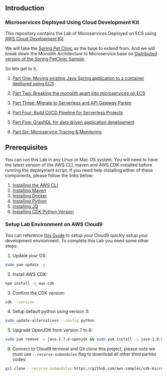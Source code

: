 ## Introduction
### Microservices Deployed Using Cloud Development Kit

This repository contains the Lab of Microservices Deployed on ECS using [AWS Cloud Development Kit](https://github.com/awslabs/aws-cdk).


We will take the [Spring Pet Clinic](https://github.com/spring-projects/spring-petclinic) as the base to extend from. And we will break down the Monolith Architecture to Microservice base on [Distributed version of the Spring PetClinic Sample](https://github.com/spring-petclinic/spring-petclinic-microservices).

So lets get to it,

1. [Part One: Moving existing Java Spring application to a container deployed using ECS](1-ecs-monolith-stack)

2. [Part Two: Breaking the monolith apart into microservices on ECS](2-ecs-microservice-stack)

3. [Part Three: Migrate to Serverless and API Gateway Parten](3-serverless-microservice-stack)

4. [Part Four: Build CI/CD Pipeline for Serverless Projects](4-serverless-cicd-stack)

5. [Part Five: GraphQL for data driven application development](5-serverless-graphql-stack)

6. [Part Six: Microservice Tracing & Monitoring](6-serverless-xray-stack)


## Prerequisites

You can run this Lab in any Linux or Mac OS system. You will need to have the latest version of the AWS CLI, maven and AWS CDK installed before running the deployment script.  If you need help installing either of these components, please follow the links below:

1. [Installing the AWS CLI](http://docs.aws.amazon.com/cli/latest/userguide/installing.html)
2. [Installing Maven](https://maven.apache.org/install.html)
3. [Installing Docker](https://docs.docker.com/engine/installation/)
4. [Installing Python](https://www.python.org/downloads/)
5. [Installing JQ](https://stedolan.github.io/jq/download/)
6. [Installing CDK Python Version](https://docs.aws.amazon.com/cdk/latest/guide/getting_started.html#python)

### Setup Lab Environment on AWS Cloud9

You can reference [this Guide](https://docs.aws.amazon.com/cloud9/latest/user-guide/sample-cdk.html) to setup your Cloud9 quickly setup your development environment. To complete this Lab you need some other steps:

1. Update your OS:
```bash
sudo yum update -y
```
2. Install AWS CDK:
```bash
npm install -g aws-cdk
```
3. Confirm the CDK version:
```bash
cdk --version
```
4. Setup default python using version 3:
```bash
sudo update-alternatives --config python
```
5. Upgrade OpenJDK from version 7 to 8:
```bash
sudo yum remove -y java-1.7.0-openjdk && sudo yum install -y java-1.8.0-openjdk-devel
```
6. Connect to Cloud9 terminal and Git clone this project, please note we must use `--recurse-submodules` flag to download all other third parties codes:
```bash
git clone --recurse-submodules https://github.com/aws-samples/cdk-microservices-labs.git
```